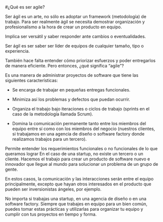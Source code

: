 #¿Qué es ser agile?

Ser ágil es un arte, no sólo es adoptar un framework (metodología) de trabajo.
Para ser realmente ágil se necesita demostrar organización y profesionalismo a la hora de crear un producto en equipo.

Implica ser versátil y saber responder ante cambios o eventualidades.

Ser ágil es ser saber ser líder de equipos de cualquier tamaño, tipo o experiencia.

También hace falta entender cómo priorizar esfuerzos y poder entregarlos de manera eficiente.
Pero entonces, ¿qué significa “agile”?

Es una manera de administrar proyectos de software que tiene las siguientes características:

* Se encarga de trabajar en pequeñas entregas funcionales.

* Minimiza así los problemas y defectos que puedan ocurrir.

* Organiza el trabajo bajo iteraciones o ciclos de trabajo (sprints en el caso de la metodología llamada Scrum).

* Domina la comunicación permanente tanto entre los miembros del equipo entre sí como con los miembros del negocio (nuestros clientes, si trabajamos en una agencia de diseño o software factory donde realizamos trabajos para un tercero).

Permite entender los requerimientos funcionales o no funcionales de lo que queramos lograr
En el caso de una startup, no existe un tercero o un cliente. Hacemos el trabajo para crear un producto de software nuevo e innovador que llegue al mundo para solucionar un problema de un grupo de gente.

En estos casos, la comunicación y las interacciones serán entre el equipo principalmente, excepto que hayan otros interesados en el producto que pueden ser inversionistas ángeles, por ejemplo.

No importa si trabajas una startup, en una agencia de diseño o en una software factory. Siempre que trabajes en equipo para un bien común, puedes tomar estas prácticas y utilizarlas para organizar tu equipo y cumplir con tus proyectos en tiempo y forma.
